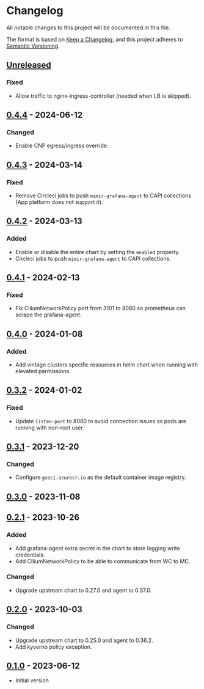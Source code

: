 # Changelog

All notable changes to this project will be documented in this file.

The format is based on [Keep a Changelog](https://keepachangelog.com/en/1.0.0/),
and this project adheres to [Semantic Versioning](https://semver.org/spec/v2.0.0.html).

## [Unreleased]

### Fixed

- Allow traffic to nginx-ingress-controller (needed when LB is skipped).

## [0.4.4] - 2024-06-12

### Changed

- Enable CNP egress/ingress override.

## [0.4.3] - 2024-03-14

### Fixed

- Remove Circleci jobs to push `mimir-grafana-agent` to CAPI collections (App platform does not support it).

## [0.4.2] - 2024-03-13

### Added

- Enable or disable the entire chart by setting the `enabled` property.
- Circleci jobs to push `mimir-grafana-agent` to CAPI collections.

## [0.4.1] - 2024-02-13

### Fixed

- Fix CiliumNetworkPolicy port from 3101 to 8080 so prometheus can scrape the grafana-agent.

## [0.4.0] - 2024-01-08

### Added

- Add vintage clusters specific resources in helm chart when running with elevated permissions.

## [0.3.2] - 2024-01-02

### Fixed

- Update `listen-port` to 8080 to avoid connection issues as pods are running with non-root user.

## [0.3.1] - 2023-12-20

### Changed

- Configure `gsoci.azurecr.io` as the default container image registry.

## [0.3.0] - 2023-11-08

## [0.2.1] - 2023-10-26

### Added

- Add grafana-agent extra secret in the chart to store logging write credentials.
- Add CiliumNetworkPolicy to be able to communicate from WC to MC.

### Changed

- Upgrade upstream chart to 0.27.0 and agent to 0.37.0.

## [0.2.0] - 2023-10-03

### Changed

- Upgrade upstream chart to 0.25.0 and agent to 0.36.2.
- Add kyverno policy exception.

## [0.1.0] - 2023-06-12

- Initial version

[Unreleased]: https://github.com/giantswarm/grafana-agent-app/compare/v0.4.4...HEAD
[0.4.4]: https://github.com/giantswarm/grafana-agent-app/compare/v0.4.3...v0.4.4
[0.4.3]: https://github.com/giantswarm/grafana-agent-app/compare/v0.4.2...v0.4.3
[0.4.2]: https://github.com/giantswarm/grafana-agent-app/compare/v0.4.1...v0.4.2
[0.4.1]: https://github.com/giantswarm/grafana-agent-app/compare/v0.4.0...v0.4.1
[0.4.0]: https://github.com/giantswarm/grafana-agent-app/compare/v0.3.2...v0.4.0
[0.3.2]: https://github.com/giantswarm/grafana-agent-app/compare/v0.3.1...v0.3.2
[0.3.1]: https://github.com/giantswarm/grafana-agent-app/compare/v0.3.0...v0.3.1
[0.3.0]: https://github.com/giantswarm/grafana-agent-app/compare/v0.2.1...v0.3.0
[0.2.1]: https://github.com/giantswarm/grafana-agent-app/compare/v0.2.0...v0.2.1
[0.2.0]: https://github.com/giantswarm/grafana-agent-app/compare/v0.1.0...v0.2.0
[0.1.0]: https://github.com/giantswarm/grafana-agent-app/releases/tag/v0.1.0
